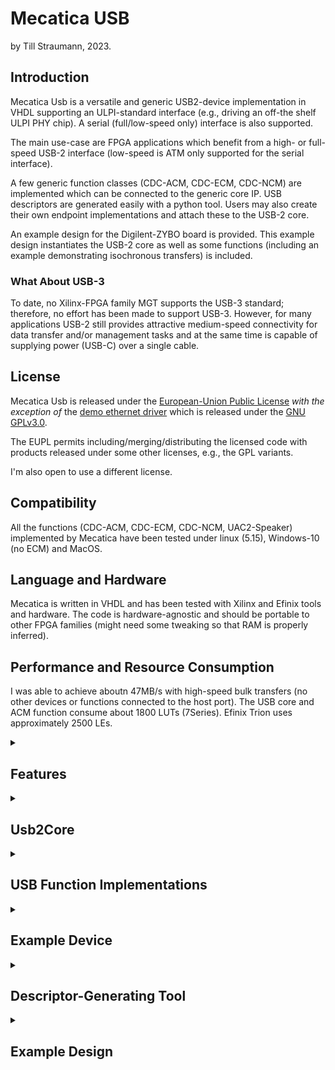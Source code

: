 # Mecatica USB

by Till Straumann, 2023.

## Introduction

Mecatica Usb is a versatile and generic USB2-device implementation in
VHDL supporting an ULPI-standard interface (e.g., driving an off-the shelf
ULPI PHY chip). A serial (full/low-speed only) interface is also supported.

The main use-case are FPGA applications which benefit from a high- or
full-speed USB-2 interface (low-speed is ATM only supported for the serial interface).

A few generic function classes (CDC-ACM, CDC-ECM, CDC-NCM) are implemented
which can be connected to the generic core IP. USB descriptors are generated
easily with a python tool. Users may also create their own endpoint
implementations and attach these to the USB-2 core.

An example design for the Digilent-ZYBO board is provided. This example
design instantiates the USB-2 core as well as some functions (including
an example demonstrating isochronous transfers) is included.

### What About USB-3

To date, no Xilinx-FPGA family MGT supports the USB-3 standard; therefore,
no effort has been made to support USB-3. However, for many applications
USB-2 still provides attractive medium-speed connectivity for data transfer
and/or management tasks and at the same time is capable of supplying power
(USB-C) over a single cable.

## License

Mecatica Usb is released under the [European-Union Public
License](https://joinup.ec.europa.eu/collection/eupl/eupl-text-eupl-12)
*with the exception of* the [demo ethernet driver](./example/sw/drv_fifo_eth.c)
which is released under the
[GNU GPLv3.0](https://www.gnu.org/licenses/gpl-3.0-standalone.html).

The EUPL permits including/merging/distributing the licensed code with
products released under some other licenses, e.g., the GPL variants.

I'm also open to use a different license.

## Compatibility

All the functions (CDC-ACM, CDC-ECM, CDC-NCM, UAC2-Speaker) implemented
by Mecatica have been tested under linux (5.15), Windows-10 (no ECM) and
MacOS.

## Language and Hardware

Mecatica is written in VHDL and has been tested with Xilinx and Efinix tools
and hardware. The code is hardware-agnostic and should be portable to other
FPGA families (might need some tweaking so that RAM is properly inferred).

## Performance and Resource Consumption

I was able to achieve aboutn 47MB/s with high-speed bulk transfers (no
other devices or functions connected to the host port). The USB core
and ACM function consume about 1800 LUTs (7Series). Efinix Trion uses
approximately 2500 LEs.

<details><summary><h2>
Features
</h2></summary>

The Usb2Core implements the following features:

 - Standard ULPI interface in output- and input-clock mode. Note, however,
   that I have experienced [strange problems](./doc/PROBLEMS.md) when trying
   to operate a `USB3340` PHY in input-clock mode. When I added a crystal to
   the board and strapped the device for output-clock mode these problems
   disappeared!

 - A serial full-speed (only) interface using legacy transceivers (such
   as STUSB03 or ULPI transceivers in serial mode) is also supported.
   This is useful on low-end FPGAs where meeting timing at 60MHz can
   become a challenge (especially for I/O).

 - Optionally provides access to ULPI-PHY registers via dedicated port for
   special use cases.

 - Speed negotiation (device starts as full-speed and tries to negotiate
   high-speed); low-speed is currently *not supported* (when using an ULPI
   transceiver; low-speed is supported with legacy/serial transceivers).

 - Extensible Endpoint-Zero implementation. The endpoint handles the standard
   requests (such as `SET_ADDRESS`, `GET_DESCRIPTOR` etc.) but also features
   interface ports that allow the application to handle class- or vendor-
   specific requests.

 - Handles the details of USB-2 transfers (such as retransmission, CRCs,
   (de-)fragmentation from/to max. packet size etc.) and (de-)multiplexes
   transfers to individual endpoints as (optionally) framed byte-streams.

 - Descriptors are usually hard-coded into the application. Optionally, the
   descriptors can be stored in block-ram and tweaked by the application
   (no structural changes must be performed!); this is intended, e.g. for
   tweaking an ethernet MAC address or other details.

 - Synchronous design; all signals are synchronous to the ULPI clock;
   endpoints may use an included FIFO to decouple clock domains. The
   featured functions all use such a FIFO which may be configured for
   asynchronous operation.

 - A tool written in Python is provided which makes assembling descriptors
   easy.

 - Example constraints for the ULPI interface (for output-clock and input-
   clock modes).

In addition to the `Usb2Core` a few standard functions which implement
standard USB device classes are provided. Compliant host-OS drivers should
support these functions out of the box (tested under linux, windows-10 and
macos).

 - CDC ACM function. This function presents a simple FIFO interface to the
   FPGA client firmware. The CDC ACM *LineState* and *SendBreak* capabilites
   are supported and accessible from dedicated interface ports.
   The *LineState* capability supports side-band channels (e.g., modem
   signals in both directions; events can be signalled to the host side
   via the function's interrupt endpoint).
   The capabilities may be disabled in the descriptors (which results
   in the corresponding logic to be removed from the design) in order
   to save resources.

     On the host this function can be accessed as an ordinary `tty` device.
     (Alternatively, the function may, e.g., be detached from the kernel
     driver and accessed directly using `libusb`.)

 - CDC ECM function. This function presents a simple FIFO interface to the
   FPGA client firmware and is recognized as an ethernet device on the host.
   This allows host software to leverage the power of the network stack
   (provided that some sort of networking is also implemented in the FPGA).
   ECM is supported by respective class-drivers under linux and macos.

 - CDC NCM function. This function presents the same simple FIFO interface
   as the ECM. It consumes slightly more resources than ECM but is supported
   out of the box by Windows -- which lacks an ECM-class driver. Linux and
   macos support NCM, too.

 - BADD Speaker class audio function. This is mainly demonstrating the
   implementation of an isochronous endpoint pair. Audio played on the host
   (under linux: using the vanilla `snd-usb-audio` driver) is converted
   into a `i2s` stream in the FPGA and forwarded to an audio-codec.
   This example also works with the native class-drivers under windows and
   macos.

The Mecatica Usb package also comes with an example design for the Digilent
ZYBO (first version) development board which features a Zynq-XC7Z010 device.
While this board is already old - it is the one I have and porting the design
to its successor or a similar one should be straightforward.

 - KiCAD hardware-design of an extension board hosting a USB connector
   and (USB3340) ULPI PHY device. The board uses 3 PMOD connector sites.

 - Instantiates all available functions.

     - ACM can sink/source data for throughput measurements.
     - ECM Ethernet function.
     - NCM Ethernet function.
     - BADD Speaker function forward `i2s` stream to the on-board SSM2603
       audio codec.

 - Demo software

     - Application using libusb for exercising max. throughput.
     - A trivial demo driver which implements an ethernet device
       *on the Zynq target* interfacing to the ECM or NCM FIFO is provided.
       This demonstrates and exercises the ECM (or NCM) ethernet function by
       connecting the Zynq-linux network stack to the host's networking.
       You cannot expect high performance from this driver or the
       firmware architecture. The FIFO can sustain the theoretical maximum
       speed of 60MB/s without problems but this is not a good software
       interface. Mecatica is aimed at FPGA applications - for software
       applications you'd use the PS USB interface. Interfacing the
       ethernet functions directly to sofware is a *demo only*.
     - Application to test/demo ACM modem line "interrupts" (uses
       `ioctl(IOCMIWAIT)`).

</details>

<details><summary><h2>
Usb2Core
</h2></summary>

The Usb2Core aggregates all the standard components necessary to provide
core functionality:

 - ULPI PHY Interface or full-speed only serial interface.
 - Line state monitor (speed negotiation, suspend/resume, reset from USB etc.)
 - Packet engine ((de)-fragmentation, CRC, endpoint (de)-multiplexing, packet
   sequencing and retransmission etc)
 - Endpoint Zero standard functionality

### ULPI Interface

The ULPI Interface is designed to minimize combinatorial paths and push
critical registers into IOBs when desirable. Meeting timing on low-level
devices can become non-trivial if these important design goals are not
observed.

#### Generics

A number of generics controls the properties of the ULPI interface:
<dl>
<dt>

`ULPI_EMU_MODE_G`

</dt> <dd>

  Set to `NONE` (default) when using the ULPI interface. This generic
  is used to enable the serial (non-ULPI) interface.

</dd><dt>

`ULPI_NXT_IOB_G`

</dt> <dd>

  Whether to place the register for `NXT` into an `IOB` should be `true`
  for output-clock mode and `false` for input-clock mode. In the latter case
  it is better to place this register in fabric because it leaves the tool
  more freedom to adjust hold-timing. In output-clock mode the ULPI interface
  is basically source-synchronous (in the PHY-\>FPGA direction) and placing
  this register into `IOB` is advantageous.

</dd><dt>

`ULPI_DIR_IOB_G`

</dt><dd>

  See `ULPI_DIR_NXT_IOB_G`.

</dd><dt>

`ULPI_DIN_IOB_G`

</dt><dd>

  See `ULPI_DIR_NXT_IOB_G`. Controls placing of the data-in registers.

</dd></dl>

#### Ports

<dl><dt>

`ulpiClk`

</dt><dd>

  Clock for the core. Synchronous to the ULPI interface.

</dd><dt>

`ulpiRst`

</dt><dd>

  Reset for the ULPI interface (ULPI IO block and line-state manager).
  This signal ***must not*** be asserted when the host signals a reset
  (`SE0`) condition (available in `usb2DevStatus` record) because the
  ULPI interface and line-state manager must continue operating.

<dd><dt>

`usb2Rst`

</dt><dd>

  Reset for the Usb2 engine. It is OK to assert this reset when the host
  signals a `SE0` condition.

</dd><dt>

`ulpiIb`, `ulpiOb`

</dt><dd>

  ULPI interface signals. Connect to the ULPI PHY via IO buffers. The
  `ulpiIb.dir` signal should control the direction of the data lines
  (combinatorial path). Consult the example design for more information.

</dd><dt>

`UlpiRegReq`, `UlpiRegRep` (special use-cases only)

</dt><dd>

  Interface to the ULPI PHY registers for specialized testing or debugging
  needs. Ordinary applications may ignore this interface (open); advanced
  users must consult the source code for more information.

</dd></dl>

### Serial Interface

Mecatica supports the use of legacy full- or low-speed transceivers over
a serial interface. When using this serial interface the ULPI interface
should be left unconnected (except for `ulpiClk`).

The serial interface implements (de-)serialization and (de-)bit stuffing
for the RX and TX path, respectively. The serial interface is enabled by
setting the `ULPI_EMU_MODE_G` generic to `FS_ONLY` or `LS_ONLY`, respectively.

The serial interface features an ULPI emulation layer which presents
parallel data to the USB core.

Note that the `ulpiClk` runs at the *bit-clock frequency* in serial mode,
i.e., 12MHz for full- and 1.5MHz for low-speed. This also applies to the
rest of Mecatica: all USB-processing as well as the endpoints etc. are
clocked at the bit-rate.

In addition to `ulpiClk` the serial interface requires a sampling clock
which must be phase-synchronous to the bit-clock at 4-times the bit-rate,
i.e., 48MHz for full- and 6MHz for low-speed.

#### Generics

<dl>
<dt>

`ULPI_EMU_MODE_G`

</dt> <dd>

  This generic is used to enable the serial (non-ULPI) interface.
  Set to `FS_ONLY` for full-speed and to `LS_ONLY` for low-speed,
  respectively.

</dd></dl>

#### Ports

<dl>
<dt>

  `ulpiClk`

</dt><dd>

  In serial mode the `ulpiClk` must run at the *bit-clock rate*
  instead of the usual 60MHz. I.e., 12MHz for full- and 1.5MHz for
  low-speed.

</dd></dt>

  `fslsSmplClk`

</dt><dd>

  Sampling clock used by RX clock recovery. This must be phase-
  synchronous to the bit-clock (`ulpiClk`) and run at 4-times the
  bit rate, i.e., 48MHz for full- and 6MHz for low-speed.

  When defining timing constraints keep in mind that the sampling-
  and bit-clock domains are *not* asynchronous, i.e., their crossing
  paths must be properly constrained by defining appropriate multicycle
  paths.

</dd></dt>

  `fslsIb`

</dt><dd>

  Inbound signals from the serial transceiver. These consist of the outputs
  of the differential- as well as the single-ended receivers.

</dd></dt>

  `fslsOb`

</dt><dd>

  Output signals to the serial transceiver. These consist of the
  single-ended `vp` and `vm` signals as well as the output-enable (`oe`)
  for direction-control of the transceiver. If the transceiver uses
  bi-directional pins then `oe` also controls the FPGA I/O pin direction.

</dd></dl>

### USB Status and Endpoint Interface Signals

<dl><dt>

`usb2DevStatus`

</dt><dd>

  Record holding global (and dynamic) information about the device state
  such as

  - whether remote wakeup is supported and enabled
  - Current Usb2 device state (Usb2-spec, 9.1)
  - Usb2 reset (as signalled by the host). This should be ORed with potential
    other sources of reset and propagated to the `usb2Rst` input.
  - The `halt`-related signals are for internal use only. Corresponding
    signals for endpoint use are part of the `usb2EpOb` records.

</dd><dt>

`usb2Rx` (special use-cases only)

</dt><dd>

  Record providing low-level USB information such as the current token
  being processed etc. The only member which is potentialy useful to
  applications is the frame-number info in the `pktHdr` sub-record:

  - `vld` qualifies the contents of the `pktHdr` record. Other fields
    are only valid while `vld` is asserted high.
  - `sof` is `true` if a start-of-frame packet is being received.
  - `tokDat` are the data bits associated with the token. In combination
    with `sof` the `tokDat` field conveys the frame number.

</dd><dt>

`usb2Ep0ReqParam`, `usb2Ep0CtlExt`, `usb2EpIb(0)`, `usb2EpOb(0)`

</dt><dd>

  Ports where an external agent handling control transfers directed
  to endpoint zero can be handled. Note that standard requests are
  handled internally, however, functionality (e.g., for class-
  specific requests) can be extended by connecting an external
  agent (see dedicated section for more information).

</dd><dt>

`usb2HiSpeedEn`

</dt><dd>

  Global device configuration; signals whether high-speed support
  should be enabled. In most cases this is tied to a static value.
  '1' for high-speed capable applications and '0' for full-speed
  only use cases.

</dd><dt>

`usb2RemoteWake`

</dt><dd>

  Signal remote wakeup. In order to take effect remote-wakeup must
  have been enabled by the host and marked as supported in the currently
  active configuration descriptor.

</dd><dt>

`usb2SelfPowered`

</dt><dd>

  Signal whether the device is currently self powered (for supporting
  the `GET_STATUS`request).

</dd><dt>

`usb2EpIb`, `usbEpOb`

</dt><dd>

  Array of endpoint signals. These are the main ports where endpoints are
  attached. Consult the dedicated section for more information.

</dd></dl>

### Endpoint Interface

Endpoints in Mecatica Usb are grouped in *pairs* sharing the same endpoint
address but supporting different directions (IN/OUT). It is possible that
one direction remains unused (this would be indicated by a missing desriptor
for the unused half of the pair).

The signals used for communication with endpoint pairs are grouped into
an *inbound* (signals originating at the endpoint and being read by
the Usb2Core) port (`usb2EpIb`) and an *outbound* (`usb2EpOb`) port
(signals originating in the Usb2Core and being read by the endpoints).

`usb2EpIb` and `usb2EpOb` are *arrays* with each array element connecting
to an endpoint pair. The array elements are of types `Usb2EndpPairIbType`
and `Usb2EndpPairObType`, respectively.

The signals communicated to/from the endpoints can be divided into three
groups:

 - configuration information (`config`). This record communicates information
   about the currently active configuration and interface alt-setting (such as
   the currently active 'maxPacketSize').
 - data exchange and handshake (`mstOut`, `subInp`, `mstCtl`, `bFramedInp`,
   `mstInp`, and `subOut`).
 - *Halt-feature* (`haltedInp`, `haltedOut`) and *STALL* support (`stalledInp`,
   `stalledOut`). See below for details.

#### Configuration Information

The `config` record conveys the currently active transfer-type and maximum
packet size of an endpoint pair. This also includes information whether an
endpoint is currently "running". Usb interfaces may have multiple alt-settings
and only endpoints which are part of the currently active alt-setting are
"running"; others may have to be explicitly reset. E.g., the CDC ECM specification
mandates (3.3) that when the host selects the first alt-setting (which must not
have *any* endpoints) to "recover the network aspects of a device to known states".

An endpoint shall detect if it is currently running by using the `epInpRunning()`
and `epOutRunning()` functions.

More details are explained in `Usb2Pkg.vhd`.

#### Data Exchange

Data exchange between endpoints and the `Usb2Core` is explained in the
[separate document](./doc/DataExchangeProtocol.md) and
[`Usb2Pkg.vhd`](./core/hdl/Usb2Pkg.vhd).

Note that the `mstCtl` member is for internal use only and is not used
by normal endpoints which only require

<dl>
<dt>

`mstOut` - output

</dt><dd>

  Data and handshake for *OUT*-directed endpoints.

</dd><dt>

`subInp` - output

</dt><dd>

  Handshake for *IN*-directed endpoints.

</dd><dt>

`mstInp` - input

</dt><dd>

  Data and handshake for *IN*-directed endpoints.

</dd><dt>

`subOut` - input

</dt><dd>

  Handshake for *OUT*-directed endpoints.

</dd><dt>

`bFramedInp` - input

</dt><dd>

 Configuration signal; signals the type of framing used by the endpoint.
 This is in most cases a static configuration-type signal.

</dd>
</dl>

#### Halt Feature

Mecatica Usb supports the Usb *HALT* feature (host may "halt" endpoints
via standard control requests, see 9.4.5 of the USB spec.). The respective
signals are:

<dl>
<dt>

`stalledInp`, `stalledOut` - input

</dt><dd>

  May be asserted by the endpoint to signal an error condition which causes
  the endpoint's "halt"-bit to be set. While this bit is set the core will
  reply with *STALL* acknowledge messages to the host. The halt-bit remains
  set after the `stalled` input is deasserted once the host issues a
  `CLEAR_FEATURE` request to the endpoint. The host may also set the halt-bit
  itself by issuing a `SET_FEATURE` request.

</dd><dt>

`haltedInp`, `haltedOut` - output

</dt><dd>

  Signals whether the endpoint is currently halted.

</dd>
</dl>

Consult the USB specification for more information about this feature.

### Endpoint Zero Interface

The endpoint zero interface lets functions communicate with the control
endpoint zero.

The endpoint zero interface consists of the signals

<dl>
<dt>

`usb2Ep0ReqParam` - output

</dt><dd>

  Holds the information passed by the `SETUP` phase of a control transaction.

</dd><dt>

`usb2Ep0CtlExt` - input

</dt><dd>

  Signals to `EP0` whether an external agent is able to handle the currently
  active request. This port also communicates when the agent is done handling
  the request as well as error status information.

</dd><dt>

`usb2EpIb(0)` - input

</dt><dd>

  The external agent supplies data and handshake signals during the data phase
  of a control request here.

</dd><dt>

`usb2EpOb(0)` - output

</dt><dd>

  The external agent observes data and handshake signals during the data phase
  of a control request here.

</dd>
</dl>

The `usb2EpIb(0)`/`usbEpOb(0)` pair groups the standard in- and outbound
endpoint signals. They follow the same protocol as ordinary endpoint pairs but are
only used during the data phase of endpoint-zero control transactions when an external
agent takes over handling such a transaction.

Note that the `Usb2Core` handles standard requests (such as `GET_DESCRIPTOR` etc.)
internally. The core also deals with the `SETUP` phase of all requests and stores
the setup data in the `usb2Ep0ReqParam` record.

Once the `SETUP` phase is done the core asserts `usb2Ep0ReqParam.vld` and at this
time an external agent may inspect the request parameters and decide if it wants
to handle the request. It *must* assert `ctlExt.ack` for one cycle concurrently
with or after seeing `vld` and at the same time signal with `ctlExt.err` and
`ctlExt.don` how it wants to proceed:

  | `vld` | `ack` | `err` | `don` | Semantics
  | ----- | ----- | ----- | ----- | ---------
  |   1   |   1   |   0   |   0   | Accept request, need more time to process
  |   1   |   1   |   1   |   1   | Reject request
  |   1   |   1   |   0   |   1   | Accept request, processing done

Note that the agent may take several clock cycles between 'seeing' `vld` and
asserting `ack`. Once the request has been accepted the agent is responsible
for handling an (optional) data phase which follows the protocol for endpoint
data exchanged described in the previous section. The respective signals are
bundled in `usb2EpIb(0)` and `usb2EpOb(0)`, respectively.

If the data phase is involving an *IN* endpoint (read request) then the agent
must monitor `usb2Ep0ReqParam.vld` and abort any transacion if this signal is
deasserted. This can happen if the host decides not to read all available data.

If the agent rejects the request (`don = ack = err = 1`) then the request is
passed on to the (internal) standard endpoint-zero and handled there if it
is a standard request. A *protocol-`STALL`* state is entered if the request
is found to be unsupported.

Further information is available in the comments of `Usb2Pkg.vhd`.

### Descriptors

Mecatica Usb uses a semi-static approach with regard to Usb descriptors.
The `Usb2AppCfgPkg.vhd` package declares a constant `USB2_APP_DESCRIPTORS_C`
which is a byte-array holding all descriptors. The contents of this constant
are not directly used by the Usb2Core.

The `Usb2DescPkg` also provides utility functions that can be used to navigate
the descriptors in order to extract information for configuring details of
the application via generics (the example application checks some capability bits
in the CDC ACM functional descriptor and sets certain generics based on the
outcome).

#### Generics

<dl>
<dt>

`DESCRIPTORS_G`

</dt><dd>

  The `Usb2Core` expects the descriptors to be passed as a generic (`DESCRIPTORS_G`).
  The application is expected to set this to

    DESCRIPTORS_G => USB2_APP_DESCRIPTORS_C

</dd><dt>

`DESCRIPTORS_BRAM_G`

</dt><dd>

The `UsbCore` also offers the option to store the descriptors in block ram. This
feature is enabled by setting

    DESCRIPTOR_BRAM_G => true

This may save some (minor amount of) LUTs when block ram is available. It also
let's the application *patch/overwrite* descriptors at run-time via a dedicated
port( see below).

</dd>
</dl>

#### Ports

If `DESCRIPTORS_BRAM_G = true` then a dedicated port gives access to the
descriptors (this port is ignored when `DESCRIPTOR_BRAM_G = false`):

<dl>
<dt>

`descRWClk` - input

</dt><dd>

  Clock for writing BRAM (may be asynchronous to the usb clock.

<dt>

`descRWIb`  - input

</dt><dd>

  Command port

  <dl><dt>

  `addr`

  </dt><dd>

   Address

  </dd><dt>

  `cen`

  </dt><dd>

   Clock-enable; must be asserted together with the address to cause
   a read or write operation. Read data is presented at `descRWOb` with one
   cycle of latency.

  </dd><dt>

  `wen`

  </dt><dd>

   Write-enable; must be asserted together with `cen` to issue a write
   operation.

  </dd><dt>

  `wdata`

  </dt><dd>

   The write date is presented at `wdata`.

  </dd></dl>

</dd><dt>

`descRWOb`  - output

</dt><dd>

  Read-back data (1 cycle of latency).

</dd>
</dl>

Modifying the descriptors has to be done with *great care* and only if you
know exactly what you are doing! The layout/structure of the descriptors
*must not* be changed. The use-case of this feature is tweaking special data
such as serial-numbers or MAC-addresses etc. Consult the example application.

#### Descriptor Layout

Mecatica Usb expects the descriptors to follow a certain layout. When descriptors
are generated using the python tool this layout is automatically observed.

##### Simple Device

A simple device supports no *DEVICE_QUALIFIER* descriptor. This could be a full-
speed device. It is not clear (to me) from the specification if it is "legal" for
a high-speed only device to forego a *DEVICE_QUALIFIER* descriptor. In any case,
it seems to work under linux, YMMV.

A simple device lists:

 1. The *DEVICE* descriptor
 2. A *CONFIGURATION* descriptor (followed by all *INTERFACE* and *ENDPOINT* descriptors
    etc.). Optionally, more *CONFIGURATION*, *INTERFACE* and *ENDPOINT* descriptors may
    follow.
 3. All string descriptors
 4. A special (non-Usb conformant) *SENTINEL* descriptor to mark the end of the
    table.

##### Dual-Speed Device

A fully compliant high-speed capable device supports *DEVICE_QUALIFIER* and
*OTHER_SPEED_CONFIGURATION* descriptors. Mecatica Usb expects these to be
listed in a specific order as outlined below. Note that no *OTHER_SPEED_CONFIGURATION*
descriptor is actually present but only ordinary *CONFIGURATION* descriptors.
The core automatically patches the descriptor-type of *CONFIGURATION* descriptors
of the currently inactive speed to be read as *OTHER_SPEED_CONFIGURATION*.

  1. Full-speed *DEVICE* descriptor
  2. Full-speed *DEVICE_QUALIFIER* descriptor (holding info about the high-speed
     *DEVICE* descriptor).
  3. Full-speed *CONFIGURATION* descriptor (followed by all *INTERFACE* and *ENDPOINT*
     descriptors etc.). Optionally, more full-speed *CONFIGURATION*, *INTERFACE* and
     *ENDPOINT* descriptors may follow.
  4. A special (non-Usb conformant) *SENTINEL* descriptor to mark the end of the
     full-speed section.
  5. High-speed *DEVICE* descriptor
  6. High-speed *DEVICE_QUALIFIER* descriptor (holding info about the full-speed
     *DEVICE* descriptor).
  7. High-speed *CONFIGURATION* descriptor (followed by all *INTERFACE* and *ENDPOINT*
     descriptors etc.). Optionally, more high-speed *CONFIGURATION*, *INTERFACE* and
     *ENDPOINT* descriptors may follow.
  8. String descriptors. Note that these are shared among all other descriptors.
  9. A special (non-Usb conformant) *SENTINEL* descriptor to mark the end of the
     table.


### Constraints

#### ULPI-IO Timing

Example files for constraining the ULPI I/O ports are provided for input-clock
(`ulpi_clkinp_io_timing.xdc`) as well as output-clock (`ulpi_clkout_io_timing.xdc1`)
mode. These files are pretty generic and assume worst-case timing as per the
ULPI spec. Additional files which are specialized for the USB3340 PHY device are
also present. You will have to customize any of these files for your specific
PHY and board delays.


On low-end devices it may turn out to be not completely trivial to meet timing
due to significant delays in the IO-buffers. The example design mitigates some
of this by using a MMCM to generate a phase-shifted clock which compensates for
some of the delay in the clock path.

#### Synchronizer Constraints

Designs which use the `ASYNC_G` feature of FIFO-based endpoints where the endpoint
clock is asynchronous to the ULPI-clock should add the constraint files associated
with the synchronizer structures to the design. It is *important* to set the
`SCOPE_TO_REF` property for these files in the Xilinx tool (for other vendors similar
steps may be required).

 - `Usb2CCSync.cc`; set `SCOPE_TO_REF` to `Usb2CCSync` and restrict its use to
   "implementation". This file defines a false-path for the clock-crossing signal.
 - `Usb2MboxSync.xdc`; set `SCOPE_TO_REF` to `Usb2MboxSync` and restrict its use
   to "implementation". This file defines the necessary false- and multicycle
   paths for the data crossing the synchronizer.

</details>

<details><summary><h2>
USB Function Implementations
</h2></summary>

### Generic FIFO Interface

All the CDC functions use internal FIFOs; ACM and ECM are based on `Usb2FifoEp.vhd`
which is a generic FIFO which can be used to implement other endpoints as well.
The internal implementaton of NCM is different but it offers the same FIFO interface
ports as the other CDC functions.

This FIFO interface is less complex than the endpoint interface to the `Usb2Core`.

The interface uses

 - a data port including a `LAST` flag which is asserted during the last transfer
   of a frame (only applicable if the function uses frames such as ethernet).
 - read- (`OUT` direction) or write-enable (`IN`) control signals.
 - empty (`OUT` direction) or full (`IN`) handshake signals.

In `OUT` direction data (and `LAST`) are ready and valid as soon as `empty` is deasserted.
Data are consumed by asserting `read-enable`.

In `IN` direction data octets (and `LAST`) are written while write-enable is asserted
and `full` is deasserted.

### CDC ACM Function

To the host the ACM function presents itself as a standard CDC-ACM device. Optionally,
(if enabled in the descriptors) the "line-break" and/or "line-state" features are
supported (ports are available to connect the respective signals).

The ACM function uses *unframed* data. The `LAST` marker is not supported/used. Data are
sent (`IN` direction) as soon as the fifo is empty or the maximum packet size is reached.
If data are sourced slower than they can be sent on the USB this may result in poor
efficiency and many small packets. In order to mitigate this effect the function offers
two ports (which work similar to the termios VTIME/VMIN feature):

 - fifoMinFillInp: data are accumulated in the `IN` fifo until this threshold is reached
   before a USB packet is formed.
 - fifoTimeFillInp: every time a data item is written to the FIFO a timer is reset. If
   the timer (which is clocked at the 60MHz ULPI clock rate) reaches the `fifoTimeFillInp`
   timeout data are sent on the USB even if the `fifoMinFillInp` threshold has not been
   reached yet. A timeout of all-ones results in an infinite timeout.

Thus, data can be accumulated in the FIFO until either the threshold is reached or the
timeout expires - which ever happens first.

The FIFO depth can be configured by means of generics.

While this function is supported on the host side natively by most operating systems
it should be noted that the native drivers probably are not very efficient (a typical
terminal application is not optimized for high throughput). However, as demonstrated by
the examples: it is quite straigntforward to overcome this limitation, e.g., by using
libusb to access the function.

### CDC ECM Function

The ECM function offers the same FIFO interface as the ACM. Because ethernet data are
always framed (using the `LAST` flag) the min-fill threshold and -timer are not used.

The MAC address of the function is defined in the descriptors. The example application
shows how the MAC address could be patched with a unique address (to be read, e.g., from
an EEPROM).

ECM is quite simple and offers offers ethernet connectivity to the firmware downstream
of the function (note, however, that Mecatica does not include a network stack).

The depth of the internal fifo buffer is configurable by means of generics.

The ECM function has a `carrier` input port which should be used to indicate that
the user is ready for handling network traffic (this will signal to the host side
that the ethernet interface is "running").

### CDC NCM Function

The NCM function is very similar to ECM from the firmware perspective. It does use
more FPGA resources due to its higher complexity. Unfortunately, windows does not
natively support ECM so that you may want to use NCM if interfacing to windows is
a requirement.

The NCM has a few features (such as NTB sizes and other parameters which may
help increasing efficiency) that can be tuned with generics.

The NCM function optionally (if enabled in the descriptors) supports the
`SET_NET_ADDRESS` request - however, linux currently does not.

Like ECM the NCM function also supports a `carrier` input port.

### BADD-Speaker Function

This function supports the BADD (UAC3) speaker profile. However, since only linux supports
UAC3 at this point one can also create UAC2 descriptors that are compatible with this
function (and the python tool supports this).

This function mainly serves as an example and test of an isochronous endpoint including
feedback functionality.

</details>

<details><summary><h2>
Example Device
</h2></summary>

The "Example Device" is a wrapper which instantiates all necessary
components as well as all implemented endpoints. It has ports that
connect to all the endpoints (including the control endpoint) and makes
suitable and simple interfaces available to the user.

For most applications the "Example Device" provides a 'plug-and-play'
USB solution. E.g., the ACM function -- from the viewpoint of the
firmware application -- is accessible as a simple pair of FIFOs.

Many features of the "Example Device" are configurable and where possible
the configuration settings are automatically extracted from the application's
USB descriptors which in turn are generated with a python tool.

E.g., if the descriptors do not list a NCM interface then the NCM function
is disabled in the HDL (i.e., the respective components are not instantiated)
and no FPGA resources are spent. All ports of the "Example Device" are
tied-off to suitable default values so that an instantiation of the device
with a small set of enabled features does not unnecessarily clutter
application HDL.

</details>

<details><summary><h2>
Descriptor-Generating Tool
</h2></summary>

### Overview

USB Descriptors for Mecatica are normally generated using a tool written
in python. The core of this tool resides in `scripts/Usb2Desc.py` which
features comments explaining it's use. `Usb2Desc.py` is, however, rarely
used directly as higher level scripts are available.

A brief summary of its workings shall nevertheless be given: descriptors
are represented by python classes with properties that represent items
present in a descriptor. Descriptor objects are always connected to a "context"
and their order in which they appear on USB is the order in which they
were created in the "context".

After all descriptors have been created and populated with their desired
values the context is "wrapped-up". During this step some automatically
generated information (e.g., enumeration of interfaces and endpoints etc.)
is inserted.

Eventually, the tool generates VHDL code for the body of the VHDL package
`AppCfgPkg`. This VHDL file must be included with the set of files handed
to the FPGA toolchain. For convenience the VHDL is annotated with comments
that are helpful when details need to be inspected.

### High-Level Scripts

The higher-level scripts are intended to generate suitable descriptors
for the Mecatica "Example Device" (which is of quite generic use, see
above). `example/py/ExampleDevDesc.py` provides a function that
creates customized descriptors for the "Example Device" based on a
number of parameters. Many of these influence the instantiation of
subcomponents in the "Example Device" and can be used to "prune"
functionality in order to save resources.

The configuration of the Example Device is defined by the user
in a YAML file; consult the example file and the JSON schema file
(schema.json) for all available options.

Finally, there is the `example/py/genAppCfgPkgBody.py` script which is
a CLI-style driver for `ExampleDevDesc.py`. It can be executed from a
shell and accepts options (use `-h` for help) and a YAML file from
which all configurable parameters are extracted.

Note that the default output file path is set such that the generated
VHDL ends up as `<script_location>/../example/hdl/AppCfgPkgBody.vhd`.
Thus, unless you plan to create the Zynq example design you must make
sure to use `-f` to generate the file in the desired location and with
the desired name.

Note also that you *must* provide a suitable vendor/product ID; the
tool has not set a default.

Use

      example/py/genAppCfgPkgBody.py -h

for a summary of the available options.

The user's YAML file is validated against a JSON schema (schema.json)
in order to catch typing errors and missing parameters.

</details>

<details><summary><h2>
Example Design
</h2></summary>

### Zynq Platform with Example Device

#### Extension Board

The hardware design of a simple extension board for the ZYBO (v1) is
available in the `kicad` subdirectory. The extension board hosts a
USB3340 ULPI PHY, a clock and a micro-USB connector. It connects to
three PMOD sites on the ZYBO (JB, JC and JD). The board can be configured
for UPLI input-clock or output-clock mode. Note that [problems](./doc/PROBLEMS.md)
with input-clock mode which disappeared when I populated the clock
generator and strapped the board for clock-output mode.

Unfortunately no suitable clock-capable input is routed from the Zynq
to the PMOD sites. Thus, we have to use an ordinary input for shipping
the clock which will cause Vivado to complain. I didn't experience
problems (60MHz is not that high of a frequency) but I did have to do
some phase shifting in a MMCM.

### Device Functions

### Building the Example Design

#### Generate the Descriptors

As a first step you must generate the VHDL package body which defines the
Usb descriptors for the project.

  1. chdir to the `example` subdirectory
  2. run the python script providing a Usb product ID and optionally a
     vendor id (by default the [0x1209](https://pid.codes) vendor ID is used).

     **_You may use the [0x0001](https://pid.codes/1209/0001/) for private testing
     only. Do not redistribute hardware/firmware using this ID!_**

         py/genAppCfgPkgBody.py py/ExampleDev.yaml

     The tool supports a number of other options (use `-h` for help). In particular,
     you may disable individual functions (and reduce the amount of resources used).
     The VHDL code extracts all the necessary information from the descriptors and
     configures itself to support only the functions and features present in the
     descriptors.

#### Generate the Vivado Project

A [tcl script](./example/tcl/Usb2Example.tcl) creates the Vivado project for
the example design.

  1. chdir to the `example` directory.
  2. run vivado in batch mode using the script:

         vivado -mode tcl -source tcl/Usb2Example.tcl -tclargs --ulpi_clk_mode_inp 0

     this will create the project for the ULPI output-clock mode (which is also the
     default).

Once the project has been created you may start vivado in GUI mode, navigate to the
project and open it. Proceed to synthesizing, implementing and eventually producing a
bit-file which should be loaded on the target via JTAG or linux on the Zynq target.

### Test Software

Once the firmware is loaded on the target and the PMOD extension board is connected
to a host with a Usb cable the device should be detected by the host:

    $ lsusb -s 1:9
    Bus 001 Device 009: ID 1209:0001 Generic pid.codes Test PID


#### Testing the ACM Device

##### Terminal Loopback Mode

The CDC ACM device should be automatically recognized by linux and bound to the
`cdc-acm` kernel driver which should make a `/dev/ttyACM0` or similar device
available. You can use e.g., `minicom` to test this device. As soon as the
firmware detects the DTR modem control it enables "loopback" on the target
which means that any characters typed into `minicom` will be echoed back.

The "line break" feature is also supported. Type `<Ctrl-A> F` into minicom
and you should see one of the LEDs on the ZYBO board blink.

##### Throughput Test

It is now time to see how much thoughput we can achieve. For this test we
use the `sw/blktst.c` program which uses `libusb-1.0` to communicate with
the device. The program attempts to unbind the `cdc-acm` kernel driver during
initialization. It may be necessary to tweak permissions or to manually unbind
the kernel driver (as root), YMMV.

First you have to compile the `blktst.c` program (on the host system). You
need a C-compiler and libusb-1.0 (with headers). The [`Makefile`](./example/sw/Makefile)
helps with this process:

  1. `chdir example/sw`
  2. `make blktst`

The `blktst` program puts the endpoint into "blast" mode. In this
mode the endpoint discards all incoming data (after reading it) and it
feeds the *OUT* endpoint with an incrementing counter value at the maximum
rate (60MB/s in high-speed, 1.5MB/s in full-speed mode).

`blktst` uses an ample amount of buffer space and schedules bulk-read
(or bulk-write) operations in order to saturate the connection. It transfers
data during several seconds and measures the achieved throughput.

    $ ./blktst -P 0x0001
    High-speed device.
    Successfully transferred (reading) 104857600 bytes in  2.211 s (47.418 MB/s)

(using the product ID you built the firmware with) exercises the *IN* endpoint.
You may try the *OUT* (writing) direction:

    $ ./blktst -P 0x0001 -w
    High-speed device.
    Successfully transferred (writing) 104857600 bytes in  2.286 s (45.874 MB/s)

If `lsusb` lists the device but `blktst` is unable to find or open it then the
most likely cause is lack of the necessary permission. Try running as root
and/or add suitable udev rules (how to do that is beyond the scope of this
document).

##### Important Notes Regarding Throughput

While the native CDC-ACM `tty` driver is useful for low-performance applications
because it gives access to the device using ordinary tty software you will *never*
be able to achieve reasonable throughput with this driver due to the very small buffer
space it uses. Throughput was 100-times less than with the `blktst` program.

Also, keep in mind that the USB is a *bus* and that *all functions* as well as other
devices connected to the same port share bandwidth. Even unused functions may use
a noticeable amount of bandwidth if the host has to periodically poll them for activity.

It is best to unbind any drivers from all other functions and unplug other devices
when performing the throughput test.

#### Testing the ECM Device

The ECM device is supported by the standard linux `cdc_ether` driver which presents
an ethernet device on the host system and connects it to the host networking stack.

In the firmware the ECM device presents a FIFO interface which could be connected
to an in-firmware networking IP. We don't have to burden the example design on the
Zynq device with adding such an IP since there is a complete (software) networking
stack available on the Zynq/ZYBO target (assuming you have linux installed there).

There is a trivial [driver](./example/sw/drv_fifo_eth.c) available which talks to the
ECM device's FIFO interface via AXI and presents an ethernet device *on the target
linux system*. Note that this is a driver which must be cross-compiled and loaded
on the *target*. Also note that this is an extremely inefficient driver. It's for
*demonstration*.

Edit the [Makefile](./example/sw/Makefile) or add a `./example/sw/config-local.mk`
file and define the path to the (target) kernel sources:

    KERNELDIR := /path/to/TARGET/kernel/source/top/
    CROSS_COMPILE := arm-linux-

if you cross-compiler uses a different prefix then modify the definition accordingly.
You can now build the module:

    make modules

You then must load this module on the target and bind the driver
to a suitable platform device which covers the address-range and interrupt
used by the FIFO. Discussion the details of the necessary device-tree entries
etc. is beyond the scope of this document but a snippet is provided here for
illustration:

    ps7-axisub2@43c02000 {
        compatible = "usbExampleFifoEth";
        reg = <0x430c02000 0x1000>;
        interrupt-parent = <&intc>;
        interrupts = <0 31 4>;
    };

Once you have successfully bound this driver you should be able to bring
both interfaces (on the target and the host) up and after assigning IP addresses
they should be able to communicate!

I have successfully tested this under linux and macos. Windows does not have
a native CDC-ECM driver, unfortunately.

#### Testing the NCM Device

The NCM device is supported by the standard linux `cdc_ncm` driver. On the Zynq
it is supported by the same `drv_fifo_eth.ko` demo driver and works exactly the
same way as the ECM device. On the host, NCM is supported by linux, windows and
macos.

#### Testing the BADD Speaker Device

The BADD Speaker device implements a simple audio device that follows the
"Basic Audio Device Definition (v3) - Speaker Profile" and is supported by
the standard linux `usb_snd_audio` driver. Alternatively, the python tool
can generate slightly more complex descriptors conforming to the UAC-2
specification. The `genAppCfgPkgBody.py` script uses this option by default.
It has the advantage that the example works under windows and macos, too.
Neither of these OSes supports UAC-3 (only linux does).

On the target the firmware converts the audio stream into a I2S signal
which drives the SSM2603 audio codec chip on the ZYBO board. By default
the firmware is configured for 24-bit stereo samples at 48kHz.

#### Initialization via I2C

The SSM2603 chip has to be initialized via i2c (not to be confused with
i2s which transfers the sound samples). The demo design does not contain
i2c firmware which means that

  - i2c initialization is performed with the *target software* program
    [`ssm2603`](./example/sw/ssm2603.c).
  - adjusting the volume and muting is not supported. While the endpoint
    provides the respective ports there is no i2c support to propagate
    the volume adjustments to the ssm2603 via i2c.

Build the `ssm2603` program (assuming you have a cross-compiler set up):

    chdir example/sw
    make ssm2603

Then you must install this program on the target somehow and run it there
to enable master mode (at 48kHz, 24-bit stereo). Note that the `i2d-dev`
driver must be loaded.

    # modprobe i2c-dev
    # ssm2603 -U

At this point you should be able to play audio from the host. Sometimes
I have to run `ssm2603 -U` twice or I hear scrambled audio. Probably I
got some delay timng in that program wrong.

I had actually modified my ZYBO board in the past and loaded the optional
crystal:

  - loaded 12.288MHz crystal X1
  - loaded C46, C47
  - removed R129

By default the sound chip's MCLK is generated by the FPGA (12.000MHz) which
results in a jittery and poor audio clock. By using a crystal we have -- in
addition to better audio -- a truly asynchronous audio clock which can exercise
the audio feedback stream. With the 12Mhz clock being synchronous to the
USB clock the audio stream is de-facto synchronous and would work without
feedback.

Note that when running with a 12.288MHz reference the initialization of the audio
chip must be slightly different. The clock difference to 12.000MHz is too big
to be compensated by the audio feedback and distortion will result (in addition
to the wrong pitch of the audio).

    # ssm2603 -M

configures the chip for a 12.288Mhz clock.

</details>
